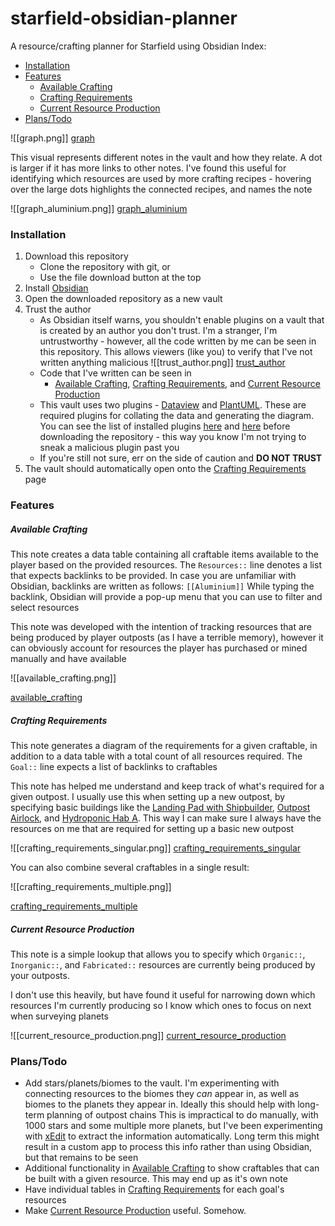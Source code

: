 # starfield-obsidian-planner
A resource/crafting planner for Starfield using Obsidian
Index:
- [Installation](#installation)
- [Features](#features)
	- [Available Crafting](#available-crafting)
	- [Crafting Requirements](#crafting-requirements)
	- [Current Resource Production](#current-resource-production)
- [Plans/Todo](#planstodo)

![[graph.png]]
[graph](images/graph.png)

This visual represents different notes in the vault and how they relate. A dot is larger if it has more links to other notes. I've found this useful for identifying which resources are used by more crafting recipes - hovering over the large dots highlights the connected recipes, and names the note

![[graph_aluminium.png]]
[graph_aluminium](images/graph_aluminium.png)
### Installation
1. Download this repository
	- Clone the repository with git, or
	- Use the file download button at the top
2. Install [Obsidian](https://obsidian.com)
3. Open the downloaded repository as a new vault
4. Trust the author
	- As Obsidian itself warns, you shouldn't enable plugins on a vault that is created by an author you don't trust. I'm a stranger, I'm untrustworthy - however, all the code written by me can be seen in this repository. This allows viewers (like you) to verify that I've not written anything malicious ![[trust_author.png]]
	  [trust_author](images/trust_author.png)
	- Code that I've written can be seen in
		- [Available Crafting](available%20crafting.md), [Crafting Requirements](crafting%20requirements.md), and [Current Resource Production](current%20resource%20production.md)
	- This vault uses two plugins - [Dataview](https://blacksmithgu.github.io/obsidian-dataview/) and [PlantUML](https://github.com/joethei/obsidian-plantuml). These are required plugins for collating the data and generating the diagram. You can see the list of installed plugins [here](.obsidian/plugins) and [here](.obsidian/community-plugins.json) before downloading the repository - this way you know I'm not trying to sneak a malicious plugin past you
	- If you're still not sure, err on the side of caution and **DO NOT TRUST**
5. The vault should automatically open onto the [Crafting Requirements](crafting%20requirements.md) page

### Features
##### Available Crafting
This note creates a data table containing all craftable items available to the player based on the provided resources. The `Resources::` line denotes a list that expects backlinks to be provided. In case you are unfamiliar with Obsidian, backlinks are written as follows: `[[Aluminium]]`
While typing the backlink, Obsidian will provide a pop-up menu that you can use to filter and select resources

This note was developed with the intention of tracking resources that are being produced by player outposts (as I have a terrible memory), however it can obviously account for resources the player has purchased or mined manually and have available

![[available_crafting.png]]

[available_crafting](images/available_crafting.png)
##### Crafting Requirements
This note generates a diagram of the requirements for a given craftable, in addition to a data table with a total count of all resources required. The `Goal::` line expects a list of backlinks to craftables

This note has helped me understand and keep track of what's required for a given outpost. I usually use this when setting up a new outpost, by specifying basic buildings like the [Landing Pad with Shipbuilder](outposts/misc/landing%20pad%20with%20shipbuilder.md), [Outpost Airlock](outposts/structures/outpost%20airlock.md), and [Hydroponic Hab A](outposts/structures/hydroponic%20hab%20a.md). This way I can make sure I always have the resources on me that are required for setting up a basic new outpost

![[crafting_requirements_singular.png]]
[crafting_requirements_singular](images/crafting_requirements_singular.png)

You can also combine several craftables in a single result:

![[crafting_requirements_multiple.png]]

[crafting_requirements_multiple](images/crafting_requirements_multiple.png)
##### Current Resource Production
This note is a simple lookup that allows you to specify which `Organic::`, `Inorganic::`, and `Fabricated::` resources are currently being produced by your outposts. 

I don't use this heavily, but have found it useful for narrowing down which resources I'm currently producing so I know which ones to focus on next when surveying planets

![[current_resource_production.png]]
[current_resource_production](images/current_resource_production.png)
### Plans/Todo
- Add stars/planets/biomes to the vault. I'm experimenting with connecting resources to the biomes they *can* appear in, as well as biomes to the planets they appear in. Ideally this should help with long-term planning of outpost chains
  This is impractical to do manually, with 1000 stars and some multiple more planets, but I've been experimenting with [xEdit](https://github.com/TES5Edit/TES5Edit) to extract the information automatically. Long term this might result in a custom app to process this info rather than using Obsidian, but that remains to be seen
- Additional functionality in [Available Crafting](available%20crafting.md) to show craftables that can be built with a given resource. This may end up as it's own note
- Have individual tables in [Crafting Requirements](crafting%20requirements.md) for each goal's resources
- Make [Current Resource Production](current%20resource%20production.md) useful. Somehow.